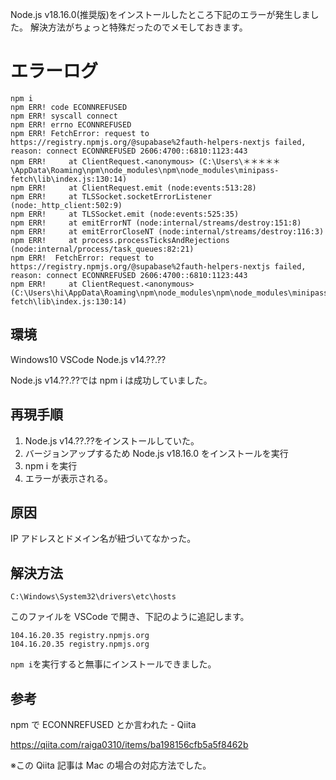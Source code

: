 <!--
title:   Node.js v18.16.0 npm ERR! code ECONNREFUSED
tags:    Node.js
id:      0b2a4b34738f4d246780
private: false
-->

Node.js v18.16.0(推奨版)をインストールしたところ下記のエラーが発生しました。
解決方法がちょっと特殊だったのでメモしておきます。

# エラーログ

```エラーログ.log
npm i
npm ERR! code ECONNREFUSED
npm ERR! syscall connect
npm ERR! errno ECONNREFUSED
npm ERR! FetchError: request to https://registry.npmjs.org/@supabase%2fauth-helpers-nextjs failed, reason: connect ECONNREFUSED 2606:4700::6810:1123:443
npm ERR!     at ClientRequest.<anonymous> (C:\Users\＊＊＊＊＊\AppData\Roaming\npm\node_modules\npm\node_modules\minipass-fetch\lib\index.js:130:14)
npm ERR!     at ClientRequest.emit (node:events:513:28)
npm ERR!     at TLSSocket.socketErrorListener (node:_http_client:502:9)
npm ERR!     at TLSSocket.emit (node:events:525:35)
npm ERR!     at emitErrorNT (node:internal/streams/destroy:151:8)
npm ERR!     at emitErrorCloseNT (node:internal/streams/destroy:116:3)
npm ERR!     at process.processTicksAndRejections (node:internal/process/task_queues:82:21)
npm ERR!  FetchError: request to https://registry.npmjs.org/@supabase%2fauth-helpers-nextjs failed, reason: connect ECONNREFUSED 2606:4700::6810:1123:443
npm ERR!     at ClientRequest.<anonymous> (C:\Users\hi\AppData\Roaming\npm\node_modules\npm\node_modules\minipass-fetch\lib\index.js:130:14)

```

## 環境

Windows10
VSCode
Node.js v14.??.??

Node.js v14.??.??では npm i は成功していました。

## 再現手順

1. Node.js v14.??.??をインストールしていた。
1. バージョンアップするため Node.js v18.16.0 をインストールを実行
1. npm i を実行
1. エラーが表示される。

## 原因

IP アドレスとドメイン名が紐づいてなかった。

## 解決方法

`C:\Windows\System32\drivers\etc\hosts`

このファイルを VSCode で開き、下記のように追記します。

```hosts
104.16.20.35 registry.npmjs.org
104.16.20.35 registry.npmjs.org

```

`npm i`を実行すると無事にインストールできました。

## 参考

npm で ECONNREFUSED とか言われた - Qiita

https://qiita.com/raiga0310/items/ba198156cfb5a5f8462b

※この Qiita 記事は Mac の場合の対応方法でした。
